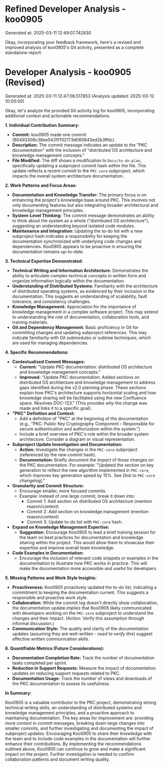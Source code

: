 # Refined Developer Analysis - koo0905
Generated at: 2025-03-11 12:49:07.742830

Okay, incorporating your feedback framework, here's a revised and improved analysis of koo0905's Git activity, presented as a complete standalone report:

# Developer Analysis - koo0905 (Revised)
Generated at: 2025-03-11 12:47:06.517853 (Analysis updated: 2025-03-12 10:00:00)

Okay, let's analyze the provided Git activity log for koo0905, incorporating additional context and actionable recommendations.

**1. Individual Contribution Summary:**

*   **Commit:** koo0905 made one commit (80493309c38ee5431f702173d060643ed2b3ffdc)
*   **Description:** The commit message indicates an update to the "PKC documentation" with the inclusion of "distributed OS architecture and knowledge management concepts."
*   **File Modified:** The diff shows a modification to `Docs/to-do-plan`, specifically updating a subproject commit hash within the file.  This update reflects a recent commit to the `PKC-core` subproject, which impacts the overall system architecture documentation.

**2. Work Patterns and Focus Areas:**

*   **Documentation and Knowledge Transfer:** The primary focus is on enhancing the project's knowledge base around PKC.  This involves not only documenting features but also integrating broader architectural and knowledge management principles.
*   **System-Level Thinking:** The commit message demonstrates an ability to think about the system as a whole ("distributed OS architecture"), suggesting an understanding beyond isolated code modules.
*   **Maintenance and Integration:** Updating the to-do list with a new subproject hash indicates a responsibility for keeping the documentation synchronized with underlying code changes and dependencies. Koo0905 appears to be proactive in ensuring the documentation remains up-to-date.

**3. Technical Expertise Demonstrated:**

*   **Technical Writing and Information Architecture:** Demonstrates the ability to articulate complex technical concepts in written form and organize information logically within the documentation.
*   **Understanding of Distributed Systems:** Familiarity with the architecture of distributed operating systems, as evidenced by their inclusion in the documentation. This suggests an understanding of scalability, fault tolerance, and consistency challenges.
*   **Knowledge Management:** Appreciation for the importance of knowledge management in a complex software project. This may extend to understanding the role of documentation, collaboration tools, and training materials.
*   **Git and Dependency Management:** Basic proficiency in Git for committing changes and updating subproject references. This may indicate familiarity with Git submodules or subtree techniques, which are used for managing dependencies.

**4. Specific Recommendations:**

*   **Contextualized Commit Messages:**
    *   **Current:** "Update PKC documentation: distributed OS architecture and knowledge management concepts."
    *   **Improved:** "Update PKC documentation: Added sections on distributed OS architecture and knowledge management to address gaps identified during the v2.0 planning phase. These sections explain how PKC's architecture supports horizontal scaling and how knowledge sharing will be facilitated using the new Confluence space. Resolves DOC-123." (This provides *why* the change was made and links it to a specific goal).
*   **"PKC" Definition and Context:**
    *   Add a definition of "PKC" at the beginning of the documentation (e.g., "PKC: Public Key Cryptography Component – Responsible for secure authentication and authorization within the system.")
    *   Include a brief overview of PKC's role within the broader system architecture.  Consider a diagram or visual representation.
*   **Subproject Update Investigation and Documentation:**
    *   **Action:** Investigate the changes in the `PKC-core` subproject (referenced by the new commit hash).
    *   **Documentation:** Briefly document the *impact* of those changes on the PKC documentation.  For example: "Updated the section on key generation to reflect the new algorithm implemented in `PKC-core`, which improves key generation speed by 15%. See [link to `PKC-core` changelog]."
*   **Granularity and Commit Structure:**
    *   Encourage smaller, more focused commits.
    *   Example: Instead of one large commit, break it down into:
        *   Commit 1: Add section on distributed OS architecture (mention reason/context)
        *   Commit 2: Add section on knowledge management (mention reason/context)
        *   Commit 3: Update to-do list with `PKC-core` hash.
*   **Expand on Knowledge Management Expertise:**
    *   **Suggestion:** Encourage Koo0905 to lead a brief training session for the team on best practices for documentation and knowledge sharing within the project. This would allow them to showcase their expertise and improve overall team knowledge.
*   **Code Examples in Documentation:**
    *   Encourage the inclusion of relevant code snippets or examples in the documentation to illustrate how PKC works in practice. This will make the documentation more accessible and useful for developers.

**5. Missing Patterns and Work Style Insights:**

*   **Proactiveness:** Koo0905 proactively updated the to-do list, indicating a commitment to keeping the documentation current. This suggests a responsible and proactive work style.
*   **Collaboration:**  While the commit log doesn't directly show collaboration, the documentation update *implies* that Koo0905 likely communicated with developers working on the `PKC-core` subproject to understand the changes and their impact.  (Action: Verify this assumption through informal discussion.)
*   **Communication Style:** The quality and clarity of the documentation updates (assuming they are well-written - *need to verify this*) suggest effective written communication skills.

**6. Quantifiable Metrics (Future Considerations):**

*   **Documentation Completion Rate:** Track the number of documentation tasks completed per sprint.
*   **Reduction in Support Requests:** Measure the impact of documentation updates on reducing support requests related to PKC.
*   **Documentation Usage:** Track the number of views and downloads of the PKC documentation to assess its usefulness.

**In Summary:**

Koo0905 is a valuable contributor to the PKC project, demonstrating strong technical writing skills, an understanding of distributed systems and knowledge management principles, and a proactive approach to maintaining documentation. The key areas for improvement are: providing more context in commit messages, breaking down large changes into smaller commits, and further investigating and documenting the impact of subproject updates. Encouraging Koo0905 to share their knowledge with the team and to include code examples in the documentation will further enhance their contributions. By implementing the recommendations outlined above, Koo0905 can continue to grow and make a significant impact on the project. Further investigation is needed to confirm collaboration patterns and document writing quality.
